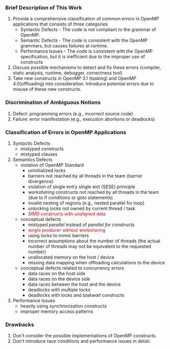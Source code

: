 ### Brief Description of This Work
1. Provide a comprehensive classification of common errors in OpenMP applications that consists of three categories
    * Syntactic Defects - The code is not compliant to the grammar of OpenMP.
    * Semantic Defects - The code is consistent with the OpenMP grammars, but causes failures at runtime.
    * Performance Issues - The code is consistent with the OpenMP specification, but it is inefficient due to the improper use of constructs
2. Discuss possible mechanisms to detect and fix these errors (compiler, static analysis, runtime, debugger, correctness tool)
3. Take new constructs in OpenMP 3.1 (tasking) and OpenMP 4.0(offloading) into consideration. Introduce potential errors due to misuse of these new constructs.

### Discrimination of Ambiguous Notions
1. Defect: programming errors (e.g., incorrect source code)
2. Failure: error manifestation (e.g., execution abortions or deadlocks)

### Classification of Errors in OpenMP Applications
1. Syntactic Defects
    * mistyped constructs
    * mistyped clauses
2. Semantics Defects
    * violation of OpenMP Standard
        * uninitialized locks
        * barriers not reached by all threads in the team (barrier divergence)
        * violation of single entry single exit (SESE) principle
        * *worksharing* constructs not reached by all threads in the team (due to if conditions or goto statements)
        * invalid nesting of regions (e.g., nested parallel for loop)
        * unlocking locks not owned by current thread / task
        * <span style="color:red">*SIMD* constructs with unaligned data</span>
    * conceptual defects
        * mistyped *parallel* instead of *parallel for* constructs
        * <span style="color:red">single producer without worksharing</span>
        * using locks to mimic barriers
        * incorrect assumptions about the number of threads (the actual number of threads may not be equivalent to the requested number)
        * unallocated memory on the host / device
        * missing data mapping when offloading calculations to the device
    * conceptual defects related to concurrency errors
        * data races on the host side
        * data races on the device side
        * data races between the host and the device
        * deadlocks with multiple locks
        * deadlocks with locks and *taskwait* constructs
3. Performance Issues
    * heavily using synchronization constructs
    * improper memory access patterns

### Drawbacks
1. Don't consider the possible implementations of OpenMP constructs.
2. Don't introduce race conditions and performance issues in detail.
